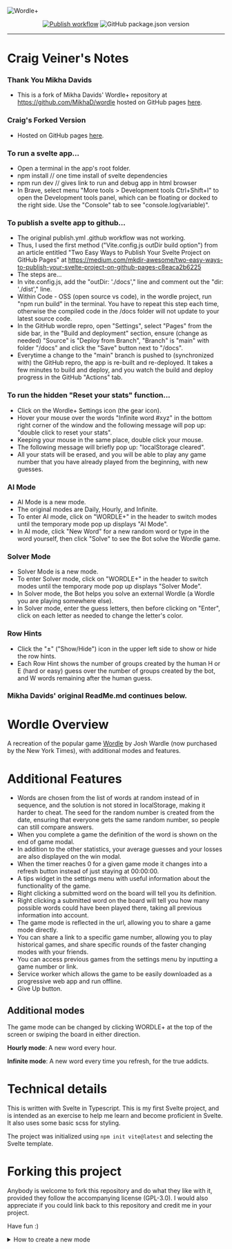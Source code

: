 ![Wordle+](https://raw.githubusercontent.com/MikhaD/wordle/main/public/img/og_1200x630.png)
<div align="center">
  <a href="https://craig382.github.io/wordle/" ><img src="https://github.com/craig382/wordle/workflows/Publish/badge.svg?branch=main" alt="Publish workflow"/></a>
  <img src="https://img.shields.io/github/package-json/v/craig382/wordle" alt="GitHub package.json version" />
</div>

---

# Craig Veiner's Notes

### Thank You Mikha Davids
- This is a fork of Mikha Davids' Wordle+ repository at https://github.com/MikhaD/wordle hosted on GitHub pages [here](https://mikhad.github.io/wordle/).

### Craig's Forked Version
- Hosted on GitHub pages [here](https://craig382.github.io/wordle/).

### To run a svelte app...
- Open a terminal in the app's root folder.
- npm install // one time install of svelte dependencies
- npm run dev // gives link to run and debug app in html browser
- In Brave, select menu "More tools > Development tools Ctrl+Shift+I" to open the Development tools panel, which can be floating or docked to the right side. Use the "Console" tab to see "console.log(variable)".

### To publish a svelte app to github...
- The original publish.yml .github workflow was not working.
- Thus, I used the first method ("Vite.config.js outDir build option") from an article entitled "Two Easy Ways to Publish Your Svelte Project on GitHub Pages" at https://medium.com/mkdir-awesome/two-easy-ways-to-publish-your-svelte-project-on-github-pages-c8eaca2b6225
- The steps are...
- In vite.config.js, add the "outDir: './docs'," line and comment out the "dir: './dist'," line.
- Within Code - OSS (open source vs code), in the wordle project, run "npm run build" in the terminal. You have to repeat this step each time, otherwise the compiled code in the /docs folder will not update to your latest source code.
- In the GitHub wordle repro, open "Settings", select "Pages" from the side bar, in the "Build and deployment" section, ensure (change as needed) "Source" is "Deploy from Branch", "Branch" is "main" with folder "/docs" and click the "Save" button next to "/docs".
- Everytime a change to the "main" branch is pushed to (synchronized with) the GitHub repro, the app is re-built and re-deployed. It takes a few minutes to build and deploy, and you watch the build and deploy progress in the GitHub "Actions" tab.

### To run the hidden "Reset your stats" function...
- Click on the Wordle+ Settings icon (the gear icon).
- Hover your mouse over the words "Infinite word #xyz" in the bottom right corner of the window and the following message will pop up: "double click to reset your stats".
- Keeping your mouse in the same place, double click your mouse.
- The following message will briefly pop up: "localStorage cleared".
- All your stats will be erased, and you will be able to play any game number that you have already played from the beginning, with new guesses.

### AI Mode
- AI Mode is a new mode.
- The original modes are Daily, Hourly, and Infinite.
- To enter AI mode, click on "WORDLE+" in the header to switch modes until the temporary mode pop up displays "AI Mode".
- In AI mode, click "New Word" for a new random word or type in the word yourself, then click "Solve" to see the Bot solve the Wordle game.


### Solver Mode
- Solver Mode is a new mode.
- To enter Solver mode, click on "WORDLE+" in the header to switch modes until the temporary mode pop up displays "Solver Mode".
- In Solver mode, the Bot helps you solve an external Wordle (a Wordle you are playing somewhere else).
- In Solver mode, enter the guess letters, then before clicking on "Enter", click on each letter as needed to change the letter's color.

### Row Hints
- Click the "&plusmn;" ("Show/Hide") icon in the upper left side to show or hide the row hints.
- Each Row Hint shows the number of groups created by the human H or E (hard or easy) guess over the number of groups created by the bot, and W words remaining after the human guess.

### Mikha Davids' original ReadMe.md continues below.

# Wordle Overview
A recreation of the popular game [Wordle](https://www.nytimes.com/games/wordle/) by Josh Wardle (now purchased by the New York Times), with additional modes and features.

# Additional Features
- Words are chosen from the list of words at random instead of in sequence, and the solution is not stored in localStorage, making it harder to cheat. The seed for the random number is created from the date, ensuring that everyone gets the same random number, so people can still compare answers.
- When you complete a game the definition of the word is shown on the end of game modal.
- In addition to the other statistics, your average guesses and your losses are also displayed on the win modal.
- When the timer reaches 0 for a given game mode it changes into a refresh button instead of just staying at 00:00:00.
- A tips widget in the settings menu with useful information about the functionality of the game.
- Right clicking a submitted word on the board will tell you its definition.
- Right clicking a submitted word on the board will tell you how many possible words could have been played there, taking all previous information into account.
- The game mode is reflected in the url, allowing you to share a game mode directly.
- You can share a link to a specific game number, allowing you to play historical games, and share specific rounds of the faster changing modes with your friends.
- You can access previous games from the settings menu by inputting a game number or link.
- Service worker which allows the game to be easily downloaded as a progressive web app and run offline.
- Give Up button.

## Additional modes
The game mode can be changed by clicking WORDLE+ at the top of the screen or swiping the board in either direction.

**Hourly mode**: A new word every hour.

**Infinite mode**: A new word every time you refresh, for the true addicts.

# Technical details
This is written with Svelte in Typescript. This is my first Svelte project, and is intended as an exercise to help me learn and become proficient in Svelte. It also uses some basic scss for styling.

The project was initialized using `npm init vite@latest` and selecting the Svelte template.

# Forking this project
Anybody is welcome to fork this repository and do what they like with it, provided they follow the accompanying license (GPL-3.0).
I would also appreciate if you could link back to this repository and credit me in your project.

Have fun :)

<details>
<summary>How to create a new mode</summary>

- Add the mode name to the **end** of the GameMode enum in `enums.ts`
- Add a case for that mode in the newSeed function in `utils.ts`
- Add a ModeData object to the modeData modes array in `utils.ts`
</details>
